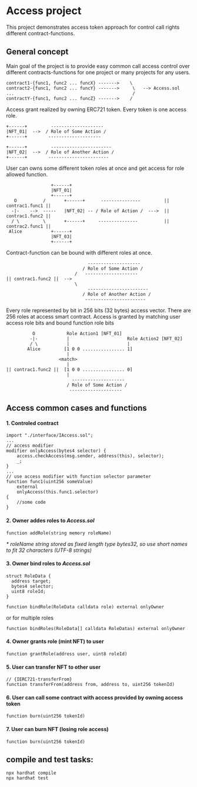 # Access project

This project demonstrates access token approach for control call rights different contract-functions.

## General concept
Main goal of the project is to provide easy common call access control over different contracts-functions for one project or many projects for any users. 
```shell
contract1-{func1, func2 ... funcX} ------->    \
contract2-{func1, func2 ... funcY} ------->     \   --> Access.sol
...                                             / 
contractY-{func1, func2 ... funcZ} ------->    /
```
Access grant realized by owning ERC721 token. Every token is one access role. 
```shell
+------+         --------------------
|NFT_01|  -->  / Role of Some Action /
+------+        --------------------

+------+         -----------------------
|NFT_02|  -->  / Role of Another Action /
+------+        -----------------------
```
User can owns some different token roles at once and get access for role allowed function. 
```shell
                 +------+
                 |NFT_01|
                 +------+
   O          /       +------+      ---------------         || contrac1.func1 ||
  -|-    -->  -----   |NFT_02| -- / Role of Action /  --->  || contrac1.func2 ||
  / \         \       +------+     ---------------          || contrac2.func1 ||
 Alice           +------+
                 |NFT_03|
                 +------+
```
Contract-function can be bound with different roles at once.
```shell
                               --------------------
                             / Role of Some Action /
                          /   --------------------
|| contrac1.func2 ||  --> 
                          \
                               -----------------------
                             / Role of Another Action /
                              -----------------------
```
Every role represented by bit in 256 bits (32 bytes) access vector. There are 256 roles at access smart contract.
Access is granted by matching user access role bits and bound function role bits
```shell
          O            Role Action1 [NFT_01]
         -|-           |                      Role Action2 [NFT_02]
         / \           |                      |
        Alice         [1 0 0 ................ 1]
                       |
                    <match>
                       |
|| contrac1.func2 ||  [1 0 0 ................ 0]
                       |
                         --------------------
                       / Role of Some Action /
                        --------------------

```
## Access common cases and functions
#### 1. Controled contract 
```solidity
import "./interface/IAccess.sol";
...
// access modifier
modifier onlyAccess(bytes4 selector) {
    access.checkAccess(msg.sender, address(this), selector);
    _;
}
...
// use access modifier with function selector parameter
function func1(uint256 someValue)
    external 
    onlyAccess(this.func1.selector) 
{
    //some code
}
```

#### 2. Owner addes roles to *Access.sol*
```solidity
function addRole(string memory roleName)
```
<em>* roleName string stored as fixed length type bytes32, so use short names to fit 32 characters (UTF-8 strings)</em>
#### 3. Owner bind roles to *Access.sol*
```solidity
struct RoleData {
  address target;
  bytes4 selector;
  uint8 roleId;
}

function bindRole(RoleData calldata role) external onlyOwner
```
or for multiple roles
```solidity
function bindRoles(RoleData[] calldata RoleDatas) external onlyOwner
```
#### 4. Owner grants role (mint NFT) to user
```solidity
function grantRole(address user, uint8 roleId)
```
#### 5. User can transfer NFT to other user
```solidity
// {IERC721-transferFrom}
function transferFrom(address from, address to, uint256 tokenId)
```
#### 6. User can call some contract with access provided by owning access token
```solidity
function burn(uint256 tokenId)
```
#### 7. User can burn NFT (losing role access)
```solidity
function burn(uint256 tokenId)
```


## compile and test tasks:

```shell
npx hardhat compile
npx hardhat test
```